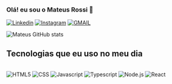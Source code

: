### Olá! eu sou o Mateus Rossi 🤚

[![Linkedin](https://img.shields.io/badge/LinkedIn-0077B5?style=for-the-badge&logo=linkedin&logoColor=white)](https://www.linkedin.com/in/mateus-rossi/)
[![Instagram](https://img.shields.io/badge/Instagram-E4405F?style=for-the-badge&logo=instagram&logoColor=white)](https://www.instagram.com/rossi4846/)
[![GMAIL](	https://img.shields.io/badge/Gmail-D14836?style=for-the-badge&logo=gmail&logoColor=white)](https://mail.google.com/mail/u/0/?tab=wm#inbox)

![Mateus GitHub stats](https://github-readme-stats.vercel.app/api?username=Mateus9286&theme=dracula)

## Tecnologias que eu uso no meu dia

<div style="display: inline_block"><br/>
<img alt="HTML5" src="https://img.shields.io/badge/HTML5-E34F26?style=for-the-badge&logo=html5&logoColor=white"/>
<img alt="CSS" src="https://img.shields.io/badge/CSS3-1572B6?style=for-the-badge&logo=css3&logoColor=white"/>
<img alt="Javascript" src="https://img.shields.io/badge/JavaScript-F7DF1E?style=for-the-badge&logo=javascript&logoColor=black"/>
<img alt="Typescript" src="https://img.shields.io/badge/TypeScript-007ACC?style=for-the-badge&logo=typescript&logoColor=white"/>
<img alt="Node.js" src="https://img.shields.io/badge/Node.js-43853D?style=for-the-badge&logo=node.js&logoColor=white"/>
<img alt="React" src="https://img.shields.io/badge/React-20232A?style=for-the-badge&logo=react&logoColor=61DAFB"/>
</div>
